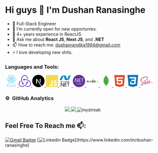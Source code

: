 # Hi guys 👋  I'm Dushan Ranasinghe





- 🔭 Full-Stack Engineer
- 🌱 I’m currently open for new opportunies.
- 👯 4+ years experience in ReactJS
- 💬 Ask me about **React JS**, **Next JS**, and **.NET**
- 📫 How to reach me: dushanrandika1994@gmail.com
- ⚡  I love developing new shits.


<h3 align="left">Languages and Tools:</h3>
<p align="left"> 
<a href="https://reactjs.org/" target="_blank"> 
  <img src="https://github.com/devicons/devicon/blob/master/icons/react/react-original-wordmark.svg" alt="react" width="40" height="40"/> 
</a>   
<a href="https://redux.js.org" target="_blank"> 
  <img src="https://github.com/devicons/devicon/blob/master/icons/redux/redux-original.svg" alt="redux" width="40" height="40"/> 
</a> 
<a href="https://redux.js.org" target="_blank"> 
  <img src="https://github.com/devicons/devicon/blob/master/icons/nextjs/nextjs-original.svg" alt="redux" width="40" height="40"/> 
</a> 
<a href="https://developer.mozilla.org/en-US/docs/Web/JavaScript" target="_blank"> 
  <img src="https://github.com/devicons/devicon/blob/master/icons/javascript/javascript-plain.svg" alt="javascript" width="40" height="40"/> 
</a> 
<a href="https://developer.mozilla.org/en-US/docs/Web/JavaScript" target="_blank"> 
  <img src="https://github.com/devicons/devicon/blob/master/icons/dot-net/dot-net-original-wordmark.svg" alt="javascript" width="40" height="40"/> 
</a> 
<a href="https://developer.mozilla.org/en-US/docs/Web/JavaScript" target="_blank"> 
  <img src="https://github.com/devicons/devicon/blob/master/icons/dotnetcore/dotnetcore-original.svg" alt="javascript" width="40" height="40"/> 
</a> 
<a href="https://nodejs.org" target="_blank"> 
  <img src="https://github.com/devicons/devicon/blob/master/icons/nodejs/nodejs-original-wordmark.svg" alt="nodejs" width="40" height="40"/> 
</a> 
<a href="https://www.mongodb.com/" target="_blank"> 
  <img src="https://github.com/devicons/devicon/blob/master/icons/mongodb/mongodb-plain.svg" alt="mongodb" width="40" height="40"/>
</a> 
<a href="https://www.w3.org/html/" target="_blank"> 
  <img src="https://github.com/devicons/devicon/blob/master/icons/html5/html5-plain.svg" alt="html5" width="40" height="40"/>
</a>     
<a href="https://www.w3schools.com/css/" target="_blank"> 
  <img src="https://github.com/devicons/devicon/blob/master/icons/css3/css3-plain.svg" alt="css3" width="40" height="40"/> 
</a>          
<a href="https://sass-lang.com" target="_blank"> 
  <img src="https://github.com/devicons/devicon/blob/master/icons/sass/sass-original.svg" alt="sass" width="40" height="40"/>
</a>           

  
<p align="left"> 

  
</p>

### ⚙️ &nbsp;GitHub Analytics

<p align="center">
<a href="https://github.com/dushanranasinghe">
  <img height="180em" src="https://github-readme-stats-eight-theta.vercel.app/api?username=dushanranasinghe&show_icons=true&theme=algolia&include_all_commits=true&count_private=true"/>
  <img height="180em" src="https://github-readme-stats-eight-theta.vercel.app/api/top-langs/?username=dushanranasinghe&layout=compact&langs_count=8&theme=algolia"/>
</a>
 <img src="https://github-readme-streak-stats.herokuapp.com/?user=dushanranasinghe&theme=tokyonight_duo" alt="mystreak"/>

</p>


## Feel Free To Reach me 📫:
[![Gmail Badge](https://img.shields.io/badge/-dushanrandika1994@gmail.com-blue?style=flat-roundedrectangle&logo=Gmail&logoColor=white&link=mailto:dushanrandika1994@gmail.com)](mailto:dushanrandika1994@gmail.com)
[![Linkedin Badge](https://img.shields.io/badge/-dushan-blue?style=flat-roundedrectangle&logo=Linkedin&logoColor=white&link=[https://www.linkedin.com/in/asthiseta](https://www.linkedin.com/in/dushan-ranasinghe/))](https://www.linkedin.com/in/dushan-ranasinghe)
